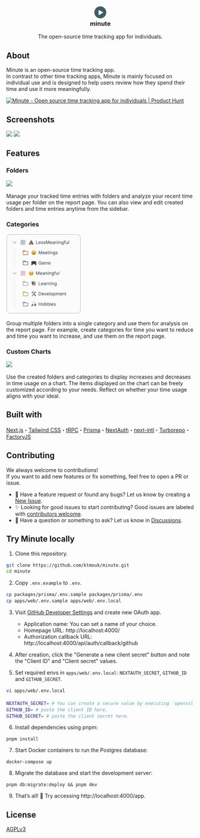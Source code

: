 <h3 align="center"><img src="./logo.svg" width="32"><br>minute</h3>
<p align="center">The open-source time tracking app for individuals. </p>

## About

Minute is an open-source time tracking app.  
In contrast to other time tracking apps, Minute is mainly focused on individual use and is designed to help users review how they spend their time and use it more meaningfully.

<a href="https://www.producthunt.com/posts/minute-3?embed=true&utm_source=badge-top-post-badge&utm_medium=badge&utm_souce=badge-minute&#0045;3" target="_blank"><img src="https://api.producthunt.com/widgets/embed-image/v1/top-post-badge.svg?post_id=485650&theme=light&period=daily" alt="Minute - Open&#0032;source&#0032;time&#0032;tracking&#0032;app&#0032;for&#0032;individuals | Product Hunt" style="width: 250px; height: 54px;" width="250" height="54" /></a>

## Screenshots

<img src="./docs/images/home.png"/>
<img src="./docs/images/reports.png">

## Features

<h3>Folders</h3>
<img src="./docs/images/folders.png" width="250">
<p>Manage your tracked time entries with folders and analyze your recent time usage per folder on the report page. You can also view and edit created folders and time entries anytime from the sidebar.</p>

<h3>Categories</h3>
<img src="./docs/images/categories.png" width="200">
<p>Group multiple folders into a single category and use them for analysis on the report page. For example, create categories for time you want to reduce and time you want to increase, and use them on the report page.</p>

<h3>Custom Charts</h3>
<img src="./docs/images/charts.png" width="250">
<p>Use the created folders and categories to display increases and decreases in time usage on a chart. The items displayed on the chart can be freely customized according to your needs. Reflect on whether your time usage aligns with your ideal.</p>

## Built with

[Next.js](https://nextjs.org/)・[Tailwind CSS](https://tailwindcss.com/)・[tRPC](https://trpc.io/)・[Prisma](https://www.prisma.io/)・[NextAuth](https://next-auth.js.org/)・[next-intl](https://next-intl-docs.vercel.app/)・[Turborepo](https://turbo.build/)・[FactoryJS](https://github.com/factory-js/factory-js)

## Contributing

We always welcome to contributions!  
If you want to add new features or fix something, feel free to open a PR or issue.

- 🐛 Have a feature request or found any bugs? Let us know by creating a [New Issue](https://github.com/ktmouk/minute/issues/new).
- ✨ Looking for good issues to start contributing? Good issues are labeled with [contributors welcome](https://github.com/ktmouk/minute/issues?q=is%3Aissue+is%3Aopen+label%3A%22contributors+welcome%22).
- 💭 Have a question or something to ask? Let us know in [Discussions](https://github.com/ktmouk/minute/discussions/new/choose).

## Try Minute locally

1. Clone this repository.

```sh
git clone https://github.com/ktmouk/minute.git
cd minute
```

2. Copy `.env.example` to `.env`.

```sh
cp packages/prisma/.env.sample packages/prisma/.env
cp apps/web/.env.sample apps/web/.env.local
```

3. Visit [GitHub Developer Settings](https://github.com/settings/developers) and create new OAuth app.

   - Application name: You can set a name of your choice.
   - Homepage URL: http://localhost:4000/
   - Authorization callback URL: http://localhost:4000/api/auth/callback/github

4. After creation, click the "Generate a new client secret" button and note the "Client ID" and "Client secret" values.

5. Set required envs in `apps/web/.env.local`: `NEXTAUTH_SECRET`, `GITHUB_ID` and `GITHUB_SECRET`.

```sh
vi apps/web/.env.local

NEXTAUTH_SECRET= # You can create a secure value by executing `openssl rand -base64 32`.
GITHUB_ID= # paste the client ID here.
GITHUB_SECRET= # paste the client secret here.
```

6. Install dependencies using pnpm:

```
pnpm install
```

7. Start Docker containers to run the Postgres database:

```
docker-compose up
```

8. Migrate the database and start the development server:

```
pnpm db:migrate:deploy && pnpm dev
```

9. That’s all! 🎉 Try accessing http://localhost:4000/app.

## License

[AGPLv3](./LICENSE)
